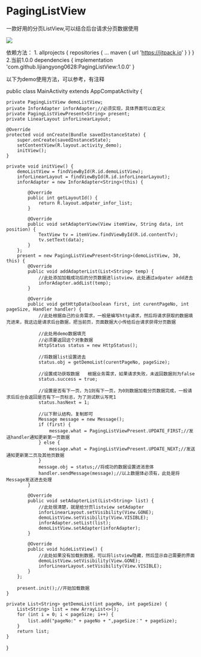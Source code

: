 # PagingListView
一款好用的分页ListView,可以结合后台请求分页数据使用

[![](https://jitpack.io/v/lijiangyong0628/PagingListView.svg)](https://jitpack.io/#lijiangyong0628/PagingListView)

依赖方法：
1.
	allprojects {
		repositories {
			...
			maven { url 'https://jitpack.io' }
		}
	}
2.当前1.0.0
	dependencies {
	        implementation 'com.github.lijiangyong0628:PagingListView:1.0.0'
	}

以下为demo使用方法，可以参考，有注释

public class MainActivity extends AppCompatActivity {

    private PagingListView demoListView;
    private InforAdapter inforAdapter;//必须实现，具体界面可以自定义
    private PagingListViewPresent<String> present;
    private LinearLayout inforLinearLayout;

    @Override
    protected void onCreate(Bundle savedInstanceState) {
        super.onCreate(savedInstanceState);
        setContentView(R.layout.activity_demo);
        initView();
    }

    private void initView() {
        demoListView = findViewById(R.id.demoListView);
        inforLinearLayout = findViewById(R.id.inforLinearLayout);
        inforAdapter = new InforAdapter<String>(this) {

            @Override
            public int getLayoutId() {
                return R.layout.adpater_infor_list;
            }

            @Override
            public void setAdapterView(View itemView, String data, int position) {
                TextView tv = itemView.findViewById(R.id.contentTv);
                tv.setText(data);
            }
        };
        present = new PagingListViewPresent<String>(demoListView, 30, this) {
            @Override
            public void addAdapterList(List<String> temp) {
                //此处添加加载成功后的分页数据进listview，此处通过adpater add进去
                inforAdapter.addList(temp);
            }

            @Override
            public void getHttpData(boolean first, int curentPageNo, int pageSize, Handler handler) {
                //此处根据自己的业务需求，一般是编写http请求，然后将请求获取的数据填充进来，我这边是请求后台数据，把当前页，页面数据大小传给后台请求获得分页数据

                //此处用demo数据填充
                //必须要返回这个对象数据
                HttpStatus status = new HttpStatus();

                //将数据list设置进去
                status.obj = getDemoList(curentPageNo, pageSize);

                //设置成功获取数据   根据业务需求，如果请求失败，未返回数据则为false
                status.success = true;

                //设置是否有下一页，为1则有下一页，为0则数据加载分页数据完成，一般请求后后台会返回是否有下一页标志，为了测试默认写死1
                status.hasNext = 1;

                //以下默认结构，复制即可
                Message message = new Message();
                if (first) {
                    message.what = PagingListViewPresent.UPDATE_FIRST;//发送handler通知更新第一页数据
                } else {
                    message.what = PagingListViewPresent.UPDATE_NEXT;//发送通知更新第二页及其他页数据
                }
                message.obj = status;//将成功的数据设置进消息体
                handler.sendMessage(message);//以上数据体必须有，此处是将Message发送进去处理
            }

            @Override
            public void setAdapterList(List<String> list) {
                //此处很清楚，就是给分页listview setAdapter
                inforLinearLayout.setVisibility(View.GONE);
                demoListView.setVisibility(View.VISIBLE);
                inforAdapter.setList(list);
                demoListView.setAdapter(inforAdapter);
            }

            @Override
            public void hideListView() {
                //此处如果没有加载到数据，可以将listview隐藏，然后显示自己需要的界面
                demoListView.setVisibility(View.GONE);
                inforLinearLayout.setVisibility(View.VISIBLE);
            }
        };

        present.init();//开始加载数据
    }

    private List<String> getDemoList(int pageNo, int pageSize) {
        List<String> list = new ArrayList<>();
        for (int i = 0; i < pageSize; i++) {
            list.add("pageNo:" + pageNo + ",pageSize：" + pageSize);
        }
        return list;
    }
}
